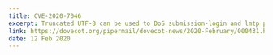 ```yaml
---
title: CVE-2020-7046
excerpt: Truncated UTF-8 can be used to DoS submission-login and lmtp processes
link: https://dovecot.org/pipermail/dovecot-news/2020-February/000431.html
date: 12 Feb 2020
---
```



